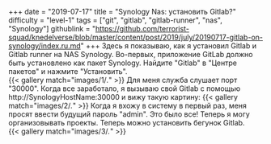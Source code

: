 +++
date = "2019-07-17"
title = "Synology Nas: установить Gitlab?"
difficulty = "level-1"
tags = ["git", "gitlab", "gitlab-runner", "nas", "Synology"]
githublink = "https://github.com/terrorist-squad/knedelverse/blob/master/content/post/2019/july/20190717-gitlab-on-synology/index.ru.md"
+++
Здесь я показываю, как я установил Gitlab и Gitlab runner на NAS Synology. Во-первых, приложение GitLab должно быть установлено как пакет Synology. Найдите "Gitlab" в "Центре пакетов" и нажмите "Установить".   
{{< gallery match="images/1/*.*" >}}
Для меня служба слушает порт "30000". Когда все заработало, я вызываю свой Gitlab с помощью http://SynologyHostName:30000 и вижу такую картину:
{{< gallery match="images/2/*.*" >}}
Когда я вхожу в систему в первый раз, меня просят ввести будущий пароль "admin". Это было все! Теперь я могу организовывать проекты. Теперь можно установить бегунок Gitlab.  
{{< gallery match="images/3/*.*" >}}

